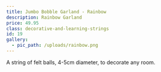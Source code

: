 ```yaml
---
title: Jumbo Bobble Garland - Rainbow
description: Rainbow Garland
price: 49.95
class: decorative-and-learning-strings
id: 19
gallery:
  - pic_path: /uploads/rainbow.png
---
```



A string of felt balls, 4-5cm diameter, to decorate any room.
